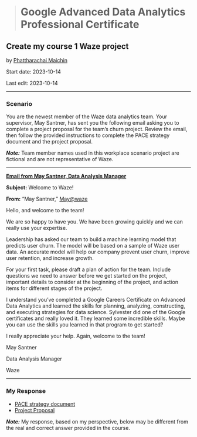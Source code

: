 > # Google Advanced Data Analytics Professional Certificate

## **Create my course 1 Waze project**

by [Phattharachai Maichin](https://www.linkedin.com/in/phattharachai-m/)

Start date: 2023-10-14

Last edit: 2023-10-14
***
### Scenario
You are the newest member of the Waze data analytics team. Your supervisor, May Santner, has sent you the following email asking you to complete a project proposal for the team’s churn project. Review the email, then follow the provided instructions to complete the PACE strategy document and the project proposal.

**_Note:_** Team member names used in this workplace scenario project are fictional and are not representative of Waze. 
___
<ins>**Email from May Santner, Data Analysis Manager**</ins>

**Subject:** Welcome to Waze!

**From:** “May Santner,” <ins>May@waze</ins>

Hello, and welcome to the team! 

We are so happy to have you. We have been growing quickly and we can really use your expertise. 

Leadership has asked our team to build a machine learning model that predicts user churn. The model will be based on a sample of Waze user data. An accurate model will help our company prevent user churn, improve user retention, and increase growth. 

For your first task, please draft a plan of action for the team. Include questions we need to answer before we get started on the project, important details to consider at the beginning of the project, and action items for different stages of the project. 

I understand you’ve completed a Google Careers Certificate on Advanced Data Analytics and learned the skills for planning, analyzing, constructing, and executing strategies for data science. Sylvester did one of the Google certificates and really loved it. They learned some incredible skills. Maybe you can use the skills you learned in that program to get started? 

I really appreciate your help. Again, welcome to the team! 

May Santner

Data Analysis Manager

Waze
___
### My Response
+ [PACE strategy document](https://docs.google.com/document/d/1wHo0TWOor242YQ4iAgZOb_ZrtrlGl3sNC8FycPo3MSE/edit)
+ [Project Proposal](https://docs.google.com/document/d/1orNPJlZcPHTLAMD1BujwWfmLKyJHNGgWe4oQtseX6-A/edit)

**_Note:_** My response, based on my perspective, below may be different from the real and correct answer provided in the course.
